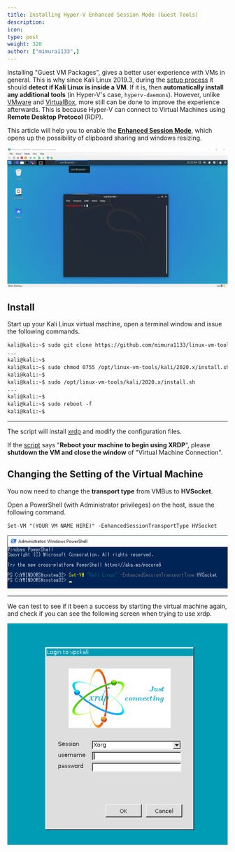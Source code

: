 ```yaml
---
title: Installing Hyper-V Enhanced Session Mode (Guest Tools)
description:
icon:
type: post
weight: 320
author: ["mimura1133",]
---
```


Installing "Guest VM Packages", gives a better user experience with VMs in general. This is why since Kali Linux 2019.3, during the [setup process](https://gitlab.com/kalilinux/build-scripts/live-build-config/-/blob/master/simple-cdd/profiles/offline.downloads) it should **detect if Kali Linux is inside a VM**. If it is, then **automatically install any additional tools** (in Hyper-V's case, `hyperv-daemons`). However, unlike [VMware](/docs/virtualization/install-vmware-guest-tools/) and [VirtualBox](/docs/virtualization/install-virtualbox-guest-additions/), more still can be done to improve the experience afterwards. This is because Hyper-V can connect to Virtual Machines using **Remote Desktop Protocol** (RDP).

This article will help you to enable the **[Enhanced Session Mode](https://techcommunity.microsoft.com/t5/virtualization/sneak-peek-taking-a-spin-with-enhanced-linux-vms/ba-p/382415)**, which opens up the possibility of clipboard sharing and windows resizing.

![kali-hyper-v-enhancedmode](kali-hyper-v-enhancedmode.png)

## Install

Start up your Kali Linux virtual machine, open a terminal window and issue the following commands.

```markdown
kali@kali:~$ sudo git clone https://github.com/mimura1133/linux-vm-tools /opt/linux-vm-tools
...
kali@kali:~$
kali@kali:~$ sudo chmod 0755 /opt/linux-vm-tools/kali/2020.x/install.sh
kali@kali:~$
kali@kali:~$ sudo /opt/linux-vm-tools/kali/2020.x/install.sh
...
kali@kali:~$
kali@kali:~$ sudo reboot -f
kali@kali:~$
```

- - -

The script will install [xrdp](https://packages.debian.org/testing/xrdp) and modify the configuration files.

If the [script](https://github.com/mimura1133/linux-vm-tools/blob/master/kali/2020.x/install.sh) says "**Reboot your machine to begin using XRDP**", please **shutdown the VM and close the window** of "Virtual Machine Connection".

## Changing the Setting of the Virtual Machine

You now need to change the **transport type** from VMBus to **HVSocket**.

Open a PowerShell (with Administrator privileges) on the host, issue the following command.

```markdown
Set-VM "(YOUR VM NAME HERE)" -EnhancedSessionTransportType HVSocket
```

![kali-hyperv-step2](kali-hyperv-step2.png)

- - -

We can test to see if it been a success by starting the virtual machine again, and check if you can see the following screen when trying to use xrdp.

![kali-hyperv-step3](kali-hyperv-step3.png)
